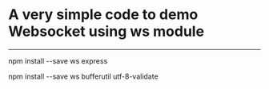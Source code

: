 # A very simple code to demo Websocket using ws module
___
<p>npm install --save ws express</p>
<p>npm install --save ws bufferutil utf-8-validate</p>
